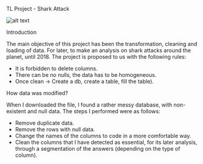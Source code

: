 TL Project - Shark Attack

![alt text](https://i.natgeofe.com/n/b0d8b82c-4367-4e09-a21c-a08124b764cf/great-white-shark_thumb.jpg?w=1200)


Introduction

The main objective of this project has been the transformation, cleaning and loading of data. For later, to make an analysis on shark attacks around the planet,
until 2018. The project is proposed to us with the following rules: 

- It is forbidden to delete columns.
- There can be no nulls, the data has to be homogeneous.
- Once clean → Create a db, create a table, fill the table).


How data was modified?

When I downloaded the file, I found a rather messy database, with non-existent and null data. The steps I performed were as follows:

- Remove duplicate data.
- Remove the rows with null data.
- Change the names of the columns to code in a more comfortable way.
- Clean the columns that I have detected as essential, for its later analysis, through a segmentation of the answers (depending on the type of column).


